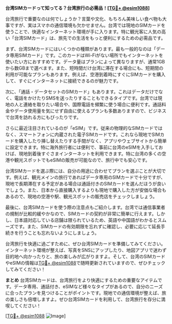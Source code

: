 **台湾SIMカードって知ってる？台湾旅行の必需品！[[TG💪+ @esim1088](https://t.me/s/esim1088)]**

台湾旅行で重要なのは何でしょうか？言葉や文化、もちろん美味しい食べ物も大事ですが、実はスマホの通信環境も欠かせません。台湾では現地のSIMカードを使うことで、快適なインターネット環境が手に入ります。特に観光客に人気の高い「台湾SIMカード」は、旅先での生活をもっと便利にするための必需品です。

まず、台湾SIMカードにはいくつかの種類があります。最も一般的なのは「データ専用SIMカード」です。このカードはWi-Fiがない場所でもインターネットを使いたい方におすすめです。データ量はプランによって異なりますが、通常1GBから数GBまで選べます。また、短時間だけ台湾に滞在する場合にも、短期間の利用が可能なプランもあります。例えば、空港到着時にすぐにSIMカードを購入して、すぐにインターネットに接続できるのが魅力です。

次に、「通話・データセットのSIMカード」もあります。これはデータだけでなく、電話をかけたりSMSを送ったりすることもできるタイプです。台湾では現地の人と連絡を取りたい場合や、国際電話を頻繁に使う場合に便利です。通話料金やデータ使用量を気にせず自由に使えるプランも多数ありますので、ビジネスで台湾を訪れる方にもぴったりです。

さらに最近注目されているのが「eSIM」です。従来の物理的なSIMカードではなく、スマートフォンに内蔵された電子SIMカードです。これなら現地でSIMカードを購入したり挿し替えたりする手間がなく、アプリやウェブサイトから簡単に設定できます。特に海外旅行者には便利で、事前に台湾のeSIMを入手しておけば、現地到着後すぐさまインターネットを利用できます。特に台湾の多くの空港や観光スポットでもeSIMの販売が可能なので、旅行中でも安心です。

台湾SIMカードを選ぶ際には、自分の用途に合わせてプランを選ぶことが大切です。例えば、観光メインの旅行であればデータ専用のSIMカードで十分ですが、現地で長期滞在する予定がある場合は通話付きのSIMカードを選んだほうが良いでしょう。また、日本から直接購入するよりも現地で購入した方が安価な場合もあるので、現地の空港や駅、観光スポットの販売店をチェックしましょう。

最後に、台湾SIMカードを使う際の注意点もご紹介します。台湾では通信事業者の規制が比較的緩やかなので、SIMカードの契約が非常に簡単に行えます。しかし、日本語対応している店舗は限られているため、英語や中国語がわかるとスムーズです。また、SIMカードの有効期限を忘れずに確認し、必要に応じて延長手続きを行うことも忘れないようにしましょう。

台湾旅行を快適に過ごすために、ぜひ台湾SIMカードを準備してみてください。インターネット環境が整えば、写真をSNSにアップしたり、地図アプリで迷わず目的地へ向かったりと、旅の楽しみが広がりますよ。そして、台湾のSIMカードやeSIMの情報は[TG💪+ @esim1088](https://t.me/s/esim1088)で随時更新されていますので、ぜひチェックしてみてください！

**まとめ**
台湾SIMカードは、台湾旅行をより快適にするための重要なアイテムです。データ専用、通話付き、eSIMなど様々なタイプがあるので、自分のニーズに合ったプランを見つけることがポイントです。現地での通信環境が整えば、旅の楽しさも倍増しますよ。ぜひ台湾SIMカードを利用して、台湾旅行を存分に満喫してください！

[[TG💪+ @esim1088](https://t.me/s/esim1088) ![Image](https://i.postimg.cc/Y0z9fWf4/image.png)]